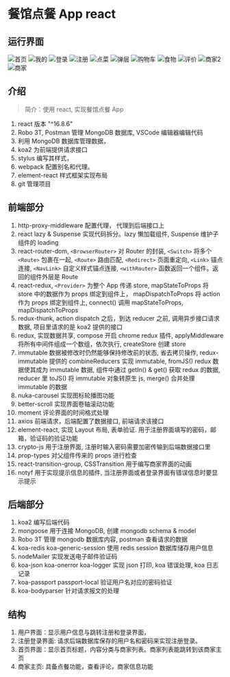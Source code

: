 # 餐馆点餐 App react

## 运行界面

![首页](https://i.loli.net/2019/07/04/5d1d4f015690842261.png)
![我的](https://i.loli.net/2019/07/04/5d1d4f141fb5d77037.png)
![登录](https://i.loli.net/2019/07/04/5d1d4e71ac17883368.png)
![注册](https://i.loli.net/2019/07/04/5d1d4f235b41891804.png)
![点菜](https://i.loli.net/2019/07/04/5d1d4e94a0aee27856.png)
![弹层](https://i.loli.net/2019/07/04/5d1d4e3cd2f7d33727.png)
![购物车](https://i.loli.net/2019/07/04/5d1d4eb13c15f42999.png)
![食物](https://i.loli.net/2019/07/04/5d1d4ef1a9ed494271.png)
![评价](https://i.loli.net/2019/07/04/5d1d4ec34a76c97586.png)
![商家2](https://i.loli.net/2019/07/04/5d1d5399df6c598562.png)
![商家](https://i.loli.net/2019/07/04/5d1d4ed3d288f28791.png)

## 介绍

> 简介：使用 react, 实现餐馆点餐 App

1. react 版本 "^16.8.6"
2. Robo 3T, Postman 管理 MongoDB 数据库, VSCode 编辑器编辑代码
3. 利用 MongoDB 数据库管理数据，
4. koa2 为前端提供请求接口
5. stylus 编写其样式，
6. webpack 配置别名和代理。
7. element-react 样式框架实现布局
8. git 管理项目

## 前端部分

1. http-proxy-middleware 配置代理， 代理到后端接口上
2. react lazy & Suspense 实现代码拆分。lazy 懒加载组件, Suspense 维护子组件的 loading
3. react-router-dom, `<BrowserRouter>` 对 Router 的封装, `<Switch>` 将多个 `<Route>` 包裹在一起, `<Route>` 路由匹配, `<Redirect>` 页面重定向, `<Link>` 锚点连接, `<NavLink>` 自定义样式锚点连接, `<withRouter>` 函数返回一个组件。返回的组件外层是 Route
4. react-redux, `<Provider>` 为整个 App 传递 store, mapStateToProps 将 store 中的数据作为 props 绑定到组件上， mapDispatchToProps 将 action 作为 props 绑定到组件上, connect() 调用 mapStateToProps, mapDispatchToProps
5. redux-thunk, action dispatch 之后，到达 reducer 之前, 调用异步接口请求数据, 项目里请求的是 koa2 提供的接口
6. redux, 实现数据共享, compose 开启 chrome redux 插件, applyMiddleware 将所有中间件组成一个数组，依次执行, createStore 创建 store
7. immutable 数据被修改时仍然能够保持修改前的状态, 省去拷贝操作, redux-immutable 提供的 combineReducers 实现 immutable, fromJS() redux 数据使其成为 immutable 数据, 组件中通过 getIn() & get() 获取 redux 的数据, reducer 里 toJS() 将 immutable 对象转原生 js, merge() 合并处理 immutable 的数据
8. nuka-carousel 实现图标轮播图功能
9. better-scroll 实现界面卷轴滚动功能
10. moment 评论界面的时间格式处理
11. axios 前端请求，后端配置了数据接口, 前端请求该接口
12. element-react, 实现 Layout 布局, 表单验证. 用于注册界面填写的密码，邮箱，验证码的验证功能
13. crypto-js 用于注册界面, 注册时输入密码需要加密传输到后端数据接口里
14. prop-types 对父组件传来的 props 进行检查
15. react-transition-group, CSSTransition 用于编写商家界面的动画
16. notyf 用于实现提示信息的插件, 当注册界面或者登录界面有错误信息时要显示提示

## 后端部分

1. koa2 编写后端代码
2. mongoose 用于连接 MongoDB, 创建 mongodb schema & model
3. Robo 3T 管理 mongodb 数据库内容, postman 查看请求的数据
4. koa-redis koa-generic-session 使用 redis session 数据库储存用户信息
5. nodeMailer 实现发送电子邮件验证码
6. koa-json koa-onerror koa-logger 实现 json 打印, koa 错误处理, koa 日志记录
7. koa-passport passport-local 验证用户名对应的密码验证
8. koa-bodyparser 针对请求报文的处理

## 结构

1. 用户界面：显示用户信息与跳转注册和登录界面，
2. 注册登录界面: 请求后端数据库保存的用户名和密码来实现注册登录。
3. 首页界面：显示首页标题，内容分类与商家列表。商家列表能跳转到该商家主页
4. 商家主页: 具备点餐功能，查看评论，商家信息功能

